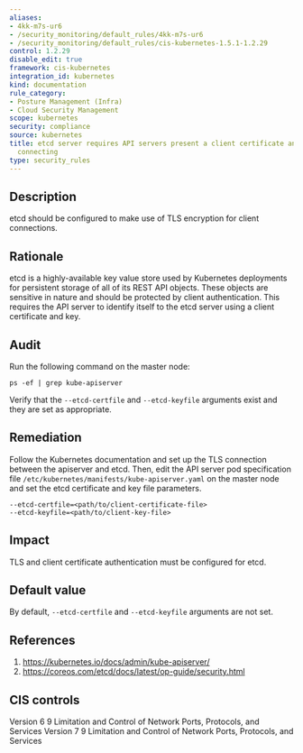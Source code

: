 ```yaml
---
aliases:
- 4kk-m7s-ur6
- /security_monitoring/default_rules/4kk-m7s-ur6
- /security_monitoring/default_rules/cis-kubernetes-1.5.1-1.2.29
control: 1.2.29
disable_edit: true
framework: cis-kubernetes
integration_id: kubernetes
kind: documentation
rule_category:
- Posture Management (Infra)
- Cloud Security Management
scope: kubernetes
security: compliance
source: kubernetes
title: etcd server requires API servers present a client certificate and key when
  connecting
type: security_rules
---
```


## Description

etcd should be configured to make use of TLS encryption for client connections.

## Rationale

etcd is a highly-available key value store used by Kubernetes deployments for persistent storage of all of its REST API objects. These objects are sensitive in nature and should be protected by client authentication. This requires the API server to identify itself to the etcd server using a client certificate and key.

## Audit

Run the following command on the master node: 
```
ps -ef | grep kube-apiserver
```
Verify that the `--etcd-certfile` and `--etcd-keyfile` arguments exist and they are set as appropriate.

## Remediation

Follow the Kubernetes documentation and set up the TLS connection between the apiserver and etcd. Then, edit the API server pod specification file `/etc/kubernetes/manifests/kube-apiserver.yaml` on the master node and set the etcd certificate and key file parameters. 
```
--etcd-certfile=<path/to/client-certificate-file> 
--etcd-keyfile=<path/to/client-key-file>
```

## Impact

TLS and client certificate authentication must be configured for etcd.

## Default value

By default, `--etcd-certfile` and `--etcd-keyfile` arguments are not set.

## References

1. https://kubernetes.io/docs/admin/kube-apiserver/ 
2. https://coreos.com/etcd/docs/latest/op-guide/security.html

## CIS controls

Version 6 9 Limitation and Control of Network Ports, Protocols, and Services
Version 7 9 Limitation and Control of Network Ports, Protocols, and Services
